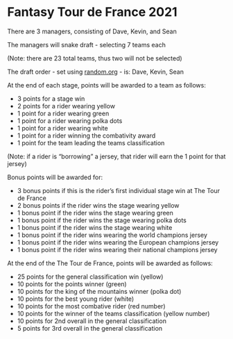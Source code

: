 # Fantasy Tour de France 2021

There are 3 managers, consisting of Dave, Kevin, and Sean

The managers will snake draft - selecting 7 teams each 

(Note: there are 23 total teams, thus two will not be selected)

The draft order - set using [random.org](https://www.random.org/lists/) - is: Dave, Kevin, Sean

At the end of each stage, points will be awarded to a team as follows:

* 3 points for a stage win
* 2 points for a rider wearing yellow
* 1 point for a rider wearing green
* 1 point for a rider wearing polka dots
* 1 point for a rider wearing white
* 1 point for a rider winning the combativity award
* 1 point for the team leading the teams classification

(Note: if a rider is “borrowing” a jersey, that rider will earn the 1 point for that jersey)

Bonus points will be awarded for:

* 3 bonus points if this is the rider’s first individual stage win at The Tour de France
* 2 bonus points if the rider wins the stage wearing yellow
* 1 bonus point if the rider wins the stage wearing green
* 1 bonus point if the rider wins the stage wearing polka dots
* 1 bonus point if the rider wins the stage wearing white
* 1 bonus point if the rider wins wearing the world champions jersey
* 1 bonus point if the rider wins wearing the European champions jersey
* 1 bonus point if the rider wins wearing their national champions jersey

At the end of the The Tour de France, points will be awarded as follows:

* 25 points for the general classification win (yellow)
* 10 points for the points winner (green)
* 10 points for the king of the mountains winner (polka dot)
* 10 points for the best young rider (white)
* 10 points for the most combative rider (red number)
* 10 points for the winner of the teams classification (yellow number)
* 10 points for 2nd overall in the general classification
* 5 points for 3rd overall in the general classification